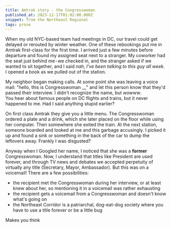 ```yaml
---
title: Amtrak story - the Congresswoman
published_at: 2023-11-17T01:02:00.000Z
snippet: from the Northeast Regional
tags: prose
---
```


When my old NYC-based team had meetings in DC, our travel could get delayed or rerouted by winter weather. One of these rebookings put me in Amtrak first-class for the first time. I arrived just a few minutes before departure and found my assigned seat next to a stranger. My coworker had the seat just behind me - we checked in, and the stranger asked if we wanted to sit together, and I said *nah, I've been talking to this guy all week*. I opened a book as we pulled out of the station.

My neighbor began making calls. At some point she was leaving a voice mail: "hello, this is Congresswoman __" and let this person know that they'd passed their interview. I didn't recognize the name, but *wowww*.<br/>
You hear about famous people on DC flights and trains, but it never happened to me. Had I said anything stupid earlier?

On first class Amtrak they give you a little menu. The Congresswoman ordered a plate and a drink, which she later placed on the floor while using her computer. Then somewhere she exited the train. At the next station, someone boarded and looked at me and this garbage accusingly. I picked it up and found a sink or something in the back of the car to dump the leftovers away. Frankly I was disgusted?

Anyway when I Googled her name, I noticed that she was a **former** Congresswoman. Now, I understand that titles like President are used forever, and through TV news and debates we accepted perpetuity of virtually any title (Secretary, Mayor, Ambassador). But this was on a voicemail! There are a few possibilities:

- the recipient met the Congresswoman during her interview, or at least knew about her, so mentioning it in a voicemail was rather exhausting
- the recipient gets a voicemail from a Congresswoman and doesn't know what's going on
- the Northeast Corridor is a patriarchal, dog-eat-dog society where you have to use a title forever or be a little bug  

Makes you think

<br/><br/><br/>
